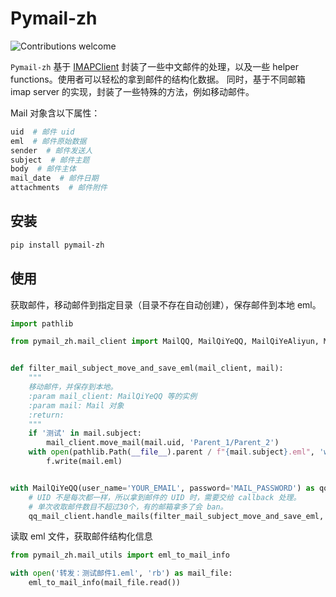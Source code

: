 # Pymail-zh

![Contributions welcome](https://img.shields.io/badge/contributions-welcome-orange.svg)

`Pymail-zh` 基于 [IMAPClient](https://github.com/mjs/imapclient) 封装了一些中文邮件的处理，以及一些 helper functions。使用者可以轻松的拿到邮件的结构化数据。
同时，基于不同邮箱 imap server 的实现，封装了一些特殊的方法，例如移动邮件。

Mail 对象含以下属性：

```python
uid  # 邮件 uid
eml  # 邮件原始数据
sender  # 邮件发送人
subject  # 邮件主题
body  # 邮件主体
mail_date  # 邮件日期
attachments  # 邮件附件
```

## 安装

```bash
pip install pymail-zh
```

## 使用

获取邮件，移动邮件到指定目录（目录不存在自动创建），保存邮件到本地 eml。

```python
import pathlib

from pymail_zh.mail_client import MailQQ, MailQiYeQQ, MailQiYeAliyun, MailAliyun


def filter_mail_subject_move_and_save_eml(mail_client, mail):
    """
    移动邮件，并保存到本地。
    :param mail_client: MailQiYeQQ 等的实例
    :param mail: Mail 对象
    :return:
    """
    if '测试' in mail.subject:
        mail_client.move_mail(mail.uid, 'Parent_1/Parent_2')
    with open(pathlib.Path(__file__).parent / f"{mail.subject}.eml", 'wb') as f:
        f.write(mail.eml)


with MailQiYeQQ(user_name='YOUR_EMAIL', password='MAIL_PASSWORD') as qq_mail_client:
    # UID 不是每次都一样，所以拿到邮件的 UID 时，需要交给 callback 处理。
    # 单次收取邮件数目不超过30个，有的邮箱拿多了会 ban。
    qq_mail_client.handle_mails(filter_mail_subject_move_and_save_eml, mails_count=30)
```

读取 eml 文件，获取邮件结构化信息

```python
from pymail_zh.mail_utils import eml_to_mail_info

with open('转发：测试邮件1.eml', 'rb') as mail_file:
    eml_to_mail_info(mail_file.read())
```
